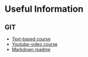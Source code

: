 # Useful Information


## GIT

* [Text-based course](https://githowto.com)
* [Youtube-video course](https://www.youtube.com/playlist?list=PLU2ftbIeotGr_C-6t_lXH1Z3VgS5TLLdb)
* [Markdown readme](https://github.com/OlgaVlasova/markdown-doc#Lists)